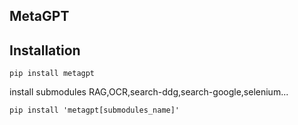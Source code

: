 ## MetaGPT

## Installation
```
pip install metagpt
```
install submodules RAG,OCR,search-ddg,search-google,selenium...
```
pip install 'metagpt[submodules_name]'
```
